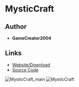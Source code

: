 <detail>

# MysticCraft
  
>
  
## Author 
- **GameCreator2004** 

## Links
- [Website/Download](https://gc2k4-studio.itch.io/mysticcraft)  
- [Source Code](https://github.com/GameCreator2004/mysticcraft)  

![MysticCraft_main](https://github.com/masato462/Minicraft-Rebuild-and-Mod-Archives/blob/master/minicraft_archives/Minicraft%20Mods/Alecraft/screenshot/alecraft_main.png)
![MysticCraft](https://github.com/masato462/Minicraft-Rebuild-and-Mod-Archives/blob/master/minicraft_archives/Minicraft%20Mods/Alecraft/screenshot/alecraft.png)
</detail>
<p>

<detail>